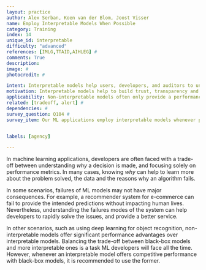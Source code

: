 ```yaml
---
layout: practice
author: Alex Serban, Koen van der Blom, Joost Visser
name: Employ Interpretable Models When Possible
category: Training
index: 14
unique_id: interpretable
difficulty: "advanced"
references: [IMLG,TTAID,AIHLEG] #
comments: True
description:
image: #
photocredit: #

intent: Interpretable models help users, developers, and auditors to understand and account for the results of machine learning applications. #
motivation: Interpretable models help to build trust, transparency and auditability of machine learning applications. Moreover, they help application developers to understand the decisions, learn more about the problems solved, and understand the data.  #
applicability: Non-interpretable models often only provide a performance gain over interpretable alternatives. Whenever possible, it is recommended to use interpretable models over non-interpretable, black-box models even though small performance benefits are sacrificed. #
related: [tradeoff, alert] #
dependencies: #
survey_question: Q104 #
survey_item: Our ML applications employ interpretable models whenever possible.


labels: [agency]

---
```


In machine learning applications, developers are often faced with a trade-off between understanding *why* a decision is made, and focusing solely on performance metrics.
In many cases, knowing *why* can help to learn more about the problem solved, the data and the reasons why an algorithm fails.

In some scenarios, failures of ML models may not have major consequences.
For example, a recommender system for e-commerce can fail to provide the intended predictions without impacting human lives.
Nevertheless, understanding the failures modes of the system can help developers to rapidly solve the issues, and provide a better service.

In other scenarios, such as using deep learning for object recognition, non-interpretable models offer significant performance advantages over interpretable models.
Balancing the trade-off between black-box models and more interpretable ones is a task ML developers will face all the time.
However, whenever an interpretable model offers competitive performance with black-box models, it is recommended to use the former.
